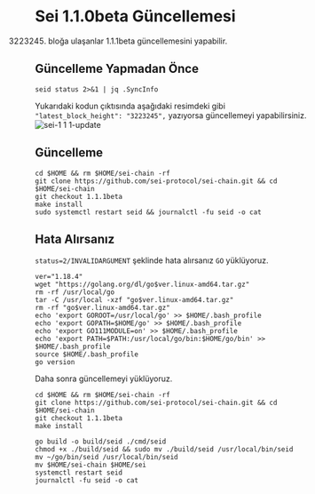 # Sei 1.1.0beta Güncellemesi
3223245. bloğa ulaşanlar 1.1.1beta güncellemesini yapabilir.

## Güncelleme Yapmadan Önce 
```shell
seid status 2>&1 | jq .SyncInfo
```
Yukarıdaki kodun çıktısında aşağıdaki resimdeki gibi  `"latest_block_height": "3223245",` yazıyorsa güncellemeyi yapabilirsiniz.
![sei-1 1 1-update](https://user-images.githubusercontent.com/102043225/185730874-f4ef2b53-95c4-49be-92e9-f3d023332505.JPG)

## Güncelleme 
```shell
cd $HOME && rm $HOME/sei-chain -rf
git clone https://github.com/sei-protocol/sei-chain.git && cd $HOME/sei-chain
git checkout 1.1.1beta
make install
sudo systemctl restart seid && journalctl -fu seid -o cat
```

## Hata Alırsanız
`status=2/INVALIDARGUMENT` şeklinde hata alırsanız `GO` yüklüyoruz.
```shell
ver="1.18.4"
wget "https://golang.org/dl/go$ver.linux-amd64.tar.gz"
rm -rf /usr/local/go
tar -C /usr/local -xzf "go$ver.linux-amd64.tar.gz"
rm -rf "go$ver.linux-amd64.tar.gz"
echo 'export GOROOT=/usr/local/go' >> $HOME/.bash_profile
echo 'export GOPATH=$HOME/go' >> $HOME/.bash_profile
echo 'export GO111MODULE=on' >> $HOME/.bash_profile
echo 'export PATH=$PATH:/usr/local/go/bin:$HOME/go/bin' >> $HOME/.bash_profile
source $HOME/.bash_profile
go version
```

Daha sonra güncellemeyi yüklüyoruz.
```shell
cd $HOME && rm $HOME/sei-chain -rf
git clone https://github.com/sei-protocol/sei-chain.git && cd $HOME/sei-chain
git checkout 1.1.1beta
make install
```
```shell
go build -o build/seid ./cmd/seid
chmod +x ./build/seid && sudo mv ./build/seid /usr/local/bin/seid
mv ~/go/bin/seid /usr/local/bin/seid
mv $HOME/sei-chain $HOME/sei
systemctl restart seid
journalctl -fu seid -o cat
```
